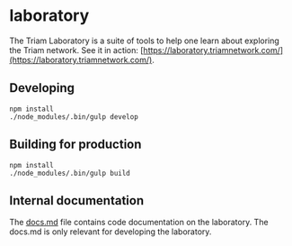 # laboratory

The Triam Laboratory is a suite of tools to help one learn about exploring the Triam network. See it in action: [https://laboratory.triamnetwork.com/](https://laboratory.triamnetwork.com/).

## Developing
```
npm install
./node_modules/.bin/gulp develop
```

## Building for production
```
npm install
./node_modules/.bin/gulp build
```

## Internal documentation
The [docs.md](./docs.md) file contains code documentation on the laboratory. The docs.md is only relevant for developing the laboratory.
